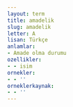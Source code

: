 ```yaml
---
layout: term
title: amadelik
slug: amadelik
letter: A
lisan: Türkçe
anlamlar:
- Amade olma durumu
ozellikler:
- - isim
ornekler:
- - ''
orneklerkaynak:
- - ''
---
```

